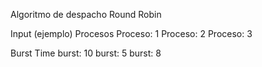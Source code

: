 Algoritmo de despacho Round Robin

Input (ejemplo)
Procesos
Proceso: 1 
Proceso: 2 
Proceso: 3 

Burst Time
burst: 10
burst: 5
burst: 8


